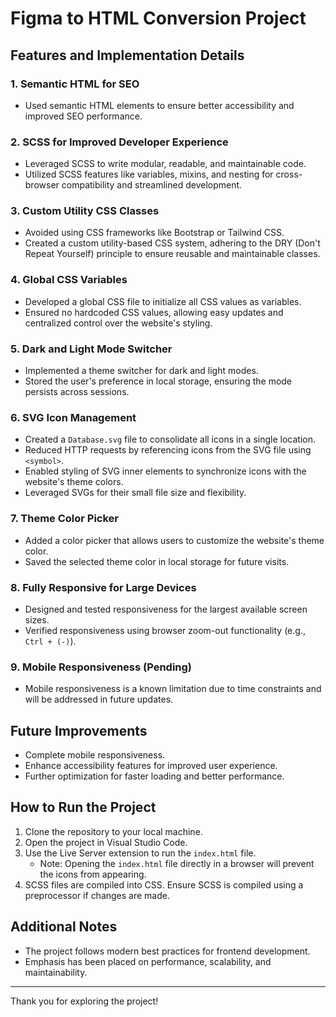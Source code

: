 # Figma to HTML Conversion Project

## Features and Implementation Details

### 1. Semantic HTML for SEO
- Used semantic HTML elements to ensure better accessibility and improved SEO performance.

### 2. SCSS for Improved Developer Experience
- Leveraged SCSS to write modular, readable, and maintainable code.
- Utilized SCSS features like variables, mixins, and nesting for cross-browser compatibility and streamlined development.

### 3. Custom Utility CSS Classes
- Avoided using CSS frameworks like Bootstrap or Tailwind CSS.
- Created a custom utility-based CSS system, adhering to the DRY (Don't Repeat Yourself) principle to ensure reusable and maintainable classes.

### 4. Global CSS Variables
- Developed a global CSS file to initialize all CSS values as variables.
- Ensured no hardcoded CSS values, allowing easy updates and centralized control over the website's styling.

### 5. Dark and Light Mode Switcher
- Implemented a theme switcher for dark and light modes.
- Stored the user's preference in local storage, ensuring the mode persists across sessions.

### 6. SVG Icon Management
- Created a `Database.svg` file to consolidate all icons in a single location.
- Reduced HTTP requests by referencing icons from the SVG file using `<symbol>`.
- Enabled styling of SVG inner elements to synchronize icons with the website's theme colors.
- Leveraged SVGs for their small file size and flexibility.

### 7. Theme Color Picker
- Added a color picker that allows users to customize the website's theme color.
- Saved the selected theme color in local storage for future visits.

### 8. Fully Responsive for Large Devices
- Designed and tested responsiveness for the largest available screen sizes.
- Verified responsiveness using browser zoom-out functionality (e.g., `Ctrl + (-)`).

### 9. Mobile Responsiveness (Pending)
- Mobile responsiveness is a known limitation due to time constraints and will be addressed in future updates.

## Future Improvements
- Complete mobile responsiveness.
- Enhance accessibility features for improved user experience.
- Further optimization for faster loading and better performance.

## How to Run the Project
1. Clone the repository to your local machine.
2. Open the project in Visual Studio Code.
3. Use the Live Server extension to run the `index.html` file.
   - Note: Opening the `index.html` file directly in a browser will prevent the icons from appearing.
4. SCSS files are compiled into CSS. Ensure SCSS is compiled using a preprocessor if changes are made.

## Additional Notes
- The project follows modern best practices for frontend development.
- Emphasis has been placed on performance, scalability, and maintainability.

---

Thank you for exploring the project!

